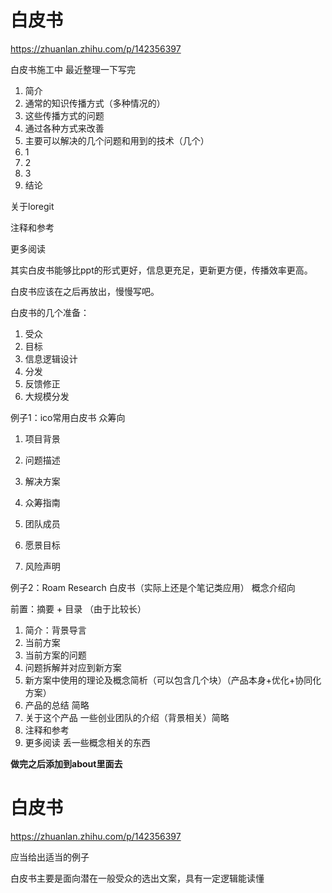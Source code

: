 # 白皮书

https://zhuanlan.zhihu.com/p/142356397

白皮书施工中  最近整理一下写完

1. 简介
2. 通常的知识传播方式（多种情况的）
3. 这些传播方式的问题
4. 通过各种方式来改善
5. 主要可以解决的几个问题和用到的技术（几个）
6. 1
7. 2
8. 3
9. 结论

关于loregit

注释和参考

更多阅读





其实白皮书能够比ppt的形式更好，信息更充足，更新更方便，传播效率更高。

白皮书应该在之后再放出，慢慢写吧。 

白皮书的几个准备：

1. 受众
2. 目标
3. 信息逻辑设计
4. 分发
5. 反馈修正
6. 大规模分发





例子1：ico常用白皮书  众筹向

1. 项目背景

2. 问题描述

3. 解决方案

4. 众筹指南

5. 团队成员

6. 愿景目标

7. 风险声明

   

例子2：Roam Research 白皮书（实际上还是个笔记类应用）   概念介绍向

前置：摘要 + 目录 （由于比较长） 

1. 简介：背景导言
2. 当前方案
3. 当前方案的问题
4. 问题拆解并对应到新方案
5. 新方案中使用的理论及概念简析（可以包含几个块）（产品本身+优化+协同化方案）
6. 产品的总结   简略
7. 关于这个产品  一些创业团队的介绍（背景相关）简略
8. 注释和参考 
9. 更多阅读  丢一些概念相关的东西





**做完之后添加到about里面去**

# 白皮书

https://zhuanlan.zhihu.com/p/142356397

应当给出适当的例子   

白皮书主要是面向潜在一般受众的选出文案，具有一定逻辑能读懂